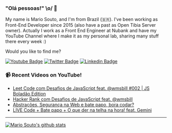 ### "Olá pessoas!" \o/ 👋

My name is Mario Souto, and I'm from Brazil (🇧🇷). I've been working as Front-End Developer since 2015 (also have a past as Open Tibia Server owner). Actually I work as a Front End Engineer at Nubank and have my YouTube Channel where I make it as my personal lab, sharing many stuff there every week :)

Would you like to find me?

[![Youtube Badge](https://img.shields.io/badge/-Youtube-FF0000?style=flat-square&labelColor=FF0000&logo=youtube&logoColor=white&link=https://youtube.com/c/DevSoutinho)](https://youtube.com/c/DevSoutinho)
[![Twitter Badge](https://img.shields.io/badge/-Twitter-1ca0f1?style=flat-square&labelColor=1ca0f1&logo=twitter&logoColor=white&link=https://twitter.com/omariosouto)](https://twitter.com/omariosouto)
[![Linkedin Badge](https://img.shields.io/badge/-LinkedIn-blue?style=flat-square&logo=Linkedin&logoColor=white&link=https://www.linkedin.com/in/omariosouto)](https://www.linkedin.com/in/omariosouto)

### 📹 Recent Videos on YouTube!

<!-- YOUTUBE:START -->
- [Leet Code com Desafios de JavaScript feat. @wmsbill #002 | JS Boladão Edition](https://www.youtube.com/watch?v=BxM58fWynFY)
- [Hacker Rank com Desafios de JavaScript feat. @wmsbill](https://www.youtube.com/watch?v=_KqiVCQZ3Ak)
- [Abstrações, Segurança na Web e bate papo, bora codar?](https://www.youtube.com/watch?v=GcigBNiQC38)
- [LIVE Code + Bate papo + O que der na telha na hora! feat. Gemini](https://www.youtube.com/watch?v=H-XED5SLJTM)
<!-- YOUTUBE:END -->

____


[![Mario Souto's github stats](https://github-readme-stats.vercel.app/api?username=omariosouto&theme=dark&show_icons=true&count_private=true)](https://github.com/omariosouto)
